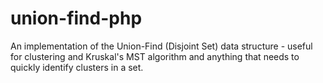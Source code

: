 union-find-php
==============

An implementation of the Union-Find (Disjoint Set) data structure - useful for clustering and Kruskal's MST algorithm and anything that needs to quickly identify clusters in a set.
